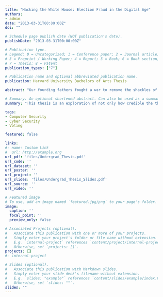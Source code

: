 ```yaml
---
title: "Hacking the White House: Election Fraud in the Digital Age"
authors:
- admin
date: "2013-03-31T00:00:00Z"
doi: ""

# Schedule page publish date (NOT publication's date).
publishDate: "2013-03-31T00:00:00Z"

# Publication type.
# Legend: 0 = Uncategorized; 1 = Conference paper; 2 = Journal article;
# 3 = Preprint / Working Paper; 4 = Report; 5 = Book; 6 = Book section;
# 7 = Thesis; 8 = Patent
publication_types: ["7"]

# Publication name and optional abbreviated publication name.
publication: Harvard University Bachelors of Arts Thesis

abstract: "Our founding fathers fought a war to remove the shackles of colonial tyranny and install a democracy guided by the principle of ''one man one vote.'' The modern American electorate, however, is losing confidence in the integrity of its voting system. At the same time, computer security researchers have revealed that many of today’s voting machines are highly flawed and vulnerable to cyber‐attack. Together this begs the question: are American elections safe from attack? This thesis is an exploration of not only how credible the threat of a stolen election is given the voting systems operating today, but also in what ways a theoretical attack might take place and what protective measures can be implemented to prevent an attack. This thesis first examines why these vulnerabilities exist by exploring the history of voting machines and revealing that the persistence of these flaws is caused by repeated shifts in the relative importance of privacy, usability, transparency and cost. It then explores what types of attacks can occur by focusing on both attacks against the system in which the machines operate, and those against the machines themselves. This reveals that scalability, ease of access, and likelihood of detection determine the profitability of each attack. Where, when and how an attack against the voting system will occur is explored next by simulating a theoretical attack against the 2012 election. Finally, this thesis ends with a discussion of how to safeguard the American electoral system. This thesis concludes that: paper trails and audits are effective measures to radically increase the difficulty of attack, future systems need to be designed to balance privacy, usability, transparency and cost, voter education is a vital part of any security strategy, and safeguards against insider influence on the voting process can greatly hinder the scalability of an attack. Elections can be made quite secure if these conclusions are considered, followed and implemented."

# Summary. An optional shortened abstract. Can also be used as a summary for an extended abstract or poster etc.
summary: "This thesis is an exploration of not only how credible the threat of a stolen election is given the voting systems operating in the United States today, but also in what ways a theoretical attack might take place and what protective measures can be implemented to prevent an attack. This thesis concludes that: paper trails and audits are effective measures to radically increase the difficulty of attack, future systems need to be designed to balance privacy, usability, transparency and cost, voter education is a vital part of any security strategy, and safeguards against insider influence on the voting process can greatly hinder the scalability of an attack. Elections can be made quite secure if these conclusions are considered, followed and implemented."

tags:
- Computer Security
- Cyber Security
- Voting

featured: false

links:
#- name: Custom Link
#  url: http://example.org
url_pdf: 'files/Undergrad_Thesis.pdf'
url_code: ''
url_dataset: ''
url_poster: ''
url_project: ''
url_slides: 'files/Undergrad_Thesis_Slides.pdf'
url_source: ''
url_video: ''

# Featured image
# To use, add an image named `featured.jpg/png` to your page's folder. 
image:
  caption: ''
  focal_point: ''
  preview_only: false

# Associated Projects (optional).
#   Associate this publication with one or more of your projects.
#   Simply enter your project's folder or file name without extension.
#   E.g. `internal-project` references `content/project/internal-project/index.md`.
#   Otherwise, set `projects: []`.
projects: []
#- internal-project

# Slides (optional).
#   Associate this publication with Markdown slides.
#   Simply enter your slide deck's filename without extension.
#   E.g. `slides: "example"` references `content/slides/example/index.md`.
#   Otherwise, set `slides: ""`.
slides: ""
---
```


<!-- {{% alert note %}}
Click the *Cite* button above to demo the feature to enable visitors to import publication metadata into their reference management software.
{{% /alert %}}

{{% alert note %}}
Click the *Slides* button above to demo Academic's Markdown slides feature.
{{% /alert %}} -->

<!-- Supplementary notes can be added here, including [code and math](https://sourcethemes.com/academic/docs/writing-markdown-latex/). -->

